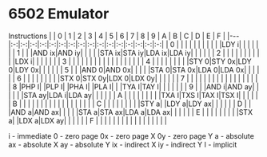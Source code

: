 # 6502 Emulator

Instructions
|   | 0 | 1 | 2 | 3 | 4 | 5 | 6 | 7 | 8 | 9 | A | B | C | D | E | F |
|---|:-:|:-:|:-:|:-:|:-:|:-:|:-:|:-:|:-:|:-:|:-:|:-:|:-:|:-:|:-:|:-:|
| 0 |   |   |   |   |   |   |   |   |   |   |LDY i|   |   |   |   |   |
| 1 |   |   |AND ix|AND iy|   |   |   |   |STA ix|STA iy|LDA ix|LDA iy|   |   |   |   |
| 2 |   |   |   |   |   |   |   |   |   |   |LDX i|   |   |   |   |   |
| 3 |   |   |   |   |   |   |   |   |   |   |   |   |   |   |   |   |
| 4 |   |   |   |   |   |   |   |   |STY 0|STY 0x|LDY 0|LDY 0x|   |   |   |   |
| 5 |   |   |AND 0|AND 0x|   |   |   |   |STA 0|STA 0x|LDA 0|LDA 0x|   |   |   |   |
| 6 |   |   |   |   |   |   |   |   |STX 0|STX 0y|LDX 0|LDX 0y|   |   |   |   |
| 7 |   |   |   |   |   |   |   |   |   |   |   |   |   |   |   |   |
| 8 |PHP I|   |PLP I|   |PHA I|   |PLA I|   |   |TYA I|TAY I|   |   |   |   |   |
| 9 |   |   |AND i|AND ay|   |   |   |   |   |STA ay|LDA i|LDA ay|   |   |   |   |
| A |   |   |   |   |   |   |   |   |TXA I|TXS I|TAX I|TSX I|   |   |   |   |
| B |   |   |   |   |   |   |   |   |   |   |   |   |   |   |   |   |
| C |   |   |   |   |   |   |   |   |STY a|   |LDY a|LDY ax|   |   |   |   |
| D |   |   |AND a|AND ax|   |   |   |   |STA a|STA ax|LDA a|LDA ax|   |   |   |   |
| E |   |   |   |   |   |   |   |   |STX a|   |LDX a|LDX ay|   |   |   |   |
| F |   |   |   |   |   |   |   |   |   |   |   |   |   |   |   |   |

i - immediate
0 - zero page
0x - zero page X
0y - zero page Y
a - absolute
ax - absolute X
ay - absolute Y
ix - indirect X
iy - indirect Y
I - implicit